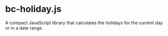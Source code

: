 # bc-holiday.js
A compact JavaScript library that calculates the holidays for the current day or in a date range.
